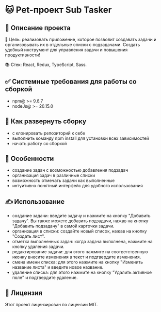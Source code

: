 # 🐱 Pet-проект Sub Tasker

## 📝 Описание проекта

🎯 Цель: реализовать приложение, которое позволит создавать задачи и организовывать их в отдельные списки с подзадачами. Создать удобный инструмент для управления задачи и повышения продуктивности!

📚 Стек: React, Redux, TypeScript, Sass.

## ✅ Системные требования для работы со сборкой

- npm@ >= 9.6.7
- nodeJs@ >= 20.15.0

## 🚀 Как развернуть сборку

- с клонировать репозиторий к себе
- выполнить команду npm install для установки всех зависимостей
- начать работу со сборкой

## 👀 Особенности

- cоздание задач с возможностью добавления подзадач
- организация задач в различные списки
- возможность отмечать задачи как выполненные
- интуитивно понятный интерфейс для удобного использования

## ✍ Использование

- создание задачи: введите задачу и нажмите на кнопку "Добавить задачу". Вы также можете добавить подзадачи, нажав на кнопку "Добавить подзадачу" в самой карточки задачи.
- организация в списки: создайте новый список, нажав на кнопку "Создать лист".
- отметка выполненных задач: когда задача выполнена, нажмите на кнопку удаления задачи.
- редактирование задачи: для этого нажмите на соответственную иконку внесите изменения в текст и подтвердите изменения.
- смена имени списка: для этого нажмите на кнопку "Изменить название листа" и введите новое название.
- удаление списка: для этого нажмите на кнопку "Удалить активное поле" и подтвердите удаление.

## 🎫 Лицензия

Этот проект лицензирован по лицензии MIT.
